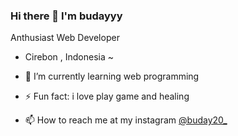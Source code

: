 ### Hi there 👋 I'm budayyy 
Anthusiast Web Developer 
- Cirebon , Indonesia ~

- 🌱 I’m currently learning web programming
- ⚡ Fun fact: i love play game and healing
- 📫 How to reach me at my instagram <a href="https://www.instagram.com/buday20_/">@buday20_</a>

<!--
**budayyy/budayyy** is a ✨ _special_ ✨ repository because its `README.md` (this file) appears on your GitHub profile.

Here are some ideas to get you started:

- 🔭 I’m currently working on ...
- 🌱 I’m currently learning ...
- 👯 I’m looking to collaborate on ...
- 🤔 I’m looking for help with ...
- 💬 Ask me about ...
- 📫 How to reach me: ...
- 😄 Pronouns: ...
- ⚡ Fun fact: ...
-->
